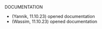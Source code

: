 DOCUMENTATION

- (Yannik, 11.10.23)
    opened documentation
- (Wassim, 11.10.23)
    opened documentation